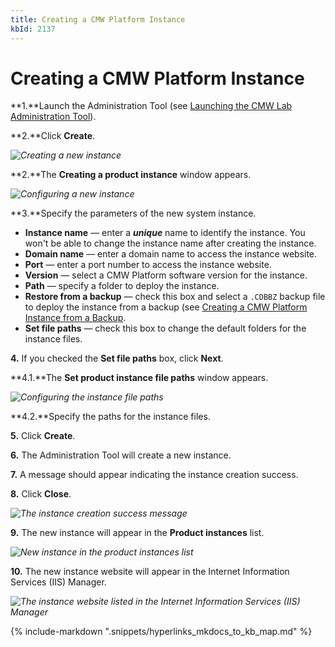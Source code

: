 ```yaml
---
title: Creating a CMW Platform Instance
kbId: 2137
---
```



# Creating a CMW Platform Instance

**1.**Launch the Administration Tool (see [Launching the CMW Lab Administration Tool](https://kb.cmwlab.com/article.php?id=2132)).

**2.**Click **Create**.

_![Creating a new instance](https://kb.cmwlab.com/assets/img_64256ee989e68.png)_

**2.**The **Creating a product instance** window appears.

_![Configuring a new instance](https://kb.cmwlab.com/assets/img_64256fcb775d9.png)_

**3.**Specify the parameters of the new system instance.

- **Instance name** — enter a ***unique*** name to identify the instance. You won't be able to change the instance name after creating the instance.
- **Domain name** — enter a domain name to access the instance website.
- **Port** — enter a port number to access the instance website.
- **Version** — select a CMW Platform software version for the instance.
- **Path** — specify a folder to deploy the instance.
- **Restore from a backup** — check this box and select a `.CDBBZ` backup file to deploy the instance from a backup (see [Creating a CMW Platform Instance from a Backup](https://kb.comindware.ru/article.php?id=2138).
- **Set file paths** — check this box to change the default folders for the instance files.

**4.** If you checked the **Set file paths** box, click **Next**.

**4.1.**The **Set product instance file paths** window appears.

_![Configuring the instance file paths](https://kb.cmwlab.com/assets/img_6425705be3f2c.png)_

**4.2.**Specify the paths for the instance files.

**5.** Click **Create**.

**6.** The Administration Tool will create a new instance.

**7.** A message should appear indicating the instance creation success.

**8.** Click **Close**.

_![The instance creation success message](https://kb.cmwlab.com/assets/img_6425841d34f0c.png)_

**9.** The new instance will appear in the **Product instances** list.

_![New instance in the product instances list](https://kb.cmwlab.com/assets/img_64258451c964e.png)_

**10.** The new instance website will appear in the Internet Information Services (IIS) Manager.

_![The instance website listed in the Internet Information Services (IIS) Manager](https://kb.cmwlab.com/assets/img_642589c4a5ff8.png)_

{% include-markdown ".snippets/hyperlinks_mkdocs_to_kb_map.md" %}
